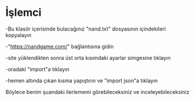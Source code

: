 # İşlemci

-Bu klasör içerisinde bulacağınız "nand.txt" dosyasının içindekileri kopyalayın

-"https://nandgame.com/" bağlantısına gidin

-site yüklendikten sonra üst orta kısımdaki ayarlar simgesine tıklayın

-oradaki "import"a tıklayın

-hemen altında çıkan kısma yapıştırın ve "import json"a tıklayın

Böylece benim şuandaki ilerlememi görebileceksiniz ve inceleyebileceksiniz
